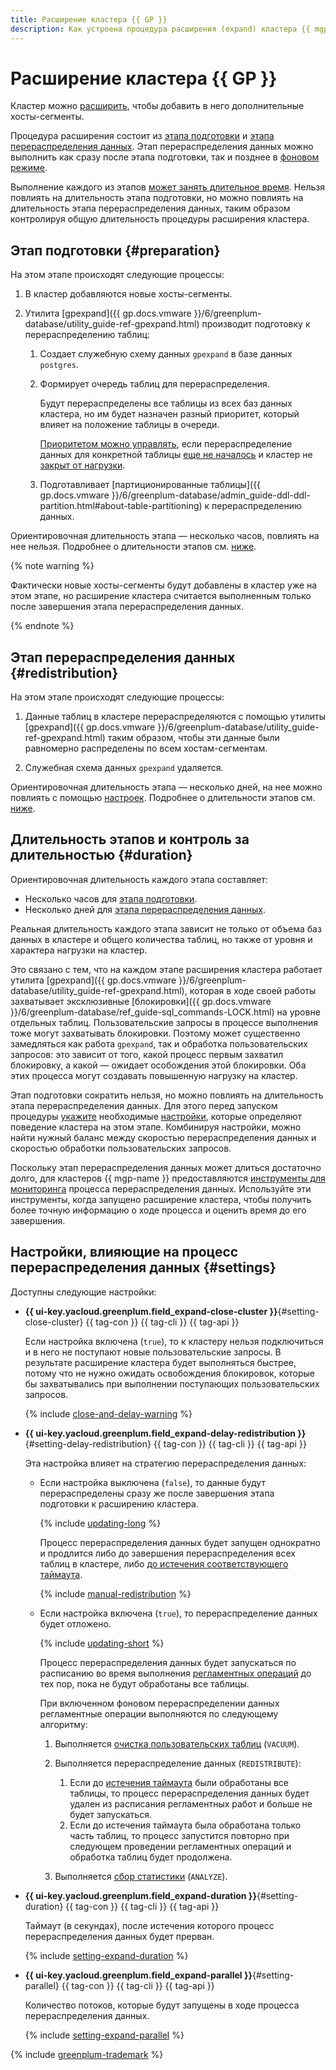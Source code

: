 ```yaml
---
title: Расширение кластера {{ GP }}
description: Как устроена процедура расширения (expand) кластера {{ mgp-full-name }}.
---
```


# Расширение кластера {{ GP }}

Кластер можно [расширить](../operations/hosts/cluster-expand.md), чтобы добавить в него дополнительные хосты-сегменты.

Процедура расширения состоит из [этапа подготовки](#preparation) и [этапа перераспределения данных](#redistribution). Этап перераспределения данных можно выполнить как сразу после этапа подготовки, так и позднее в [фоновом режиме](#setting-delay-redistribution).

Выполнение каждого из этапов [может занять длительное время](#duration). Нельзя повлиять на длительность этапа подготовки, но можно повлиять на длительность этапа перераспределения данных, таким образом контролируя общую длительность процедуры расширения кластера.

## Этап подготовки {#preparation}

На этом этапе происходят следующие процессы:

1. В кластер добавляются новые хосты-сегменты.
1. Утилита [gpexpand]({{ gp.docs.vmware }}/6/greenplum-database/utility_guide-ref-gpexpand.html) производит подготовку к перераспределению таблиц:

    1. Создает служебную схему данных `gpexpand` в базе данных `postgres`.

    1. Формирует очередь таблиц для перераспределения.

        Будут перераспределены все таблицы из всех баз данных кластера, но им будет назначен разный приоритет, который влияет на положение таблицы в очереди.

        [Приоритетом можно управлять](../operations/hosts/cluster-expand.md#table-priority), если перераспределение данных для конкретной таблицы [еще не началось](../operations/hosts/cluster-expand.md#redistribute-monitoring) и кластер не [закрыт от нагрузки](#setting-close-cluster).

    1. Подготавливает [партиционированные таблицы]({{ gp.docs.vmware }}/6/greenplum-database/admin_guide-ddl-ddl-partition.html#about-table-partitioning) к перераспределению данных.

Ориентировочная длительность этапа — несколько часов, повлиять на нее нельзя. Подробнее о длительности этапов см. [ниже](#duration).

{% note warning %}

Фактически новые хосты-сегменты будут добавлены в кластер уже на этом этапе, но расширение кластера считается выполненным только после завершения этапа перераспределения данных.

{% endnote %}

## Этап перераспределения данных {#redistribution}

На этом этапе происходят следующие процессы:

1. Данные таблиц в кластере перераспределяются с помощью утилиты [gpexpand]({{ gp.docs.vmware }}/6/greenplum-database/utility_guide-ref-gpexpand.html) таким образом, чтобы эти данные были равномерно распределены по всем хостам-сегментам.

1. Служебная схема данных `gpexpand` удаляется.

Ориентировочная длительность этапа — несколько дней, на нее можно повлиять с помощью [настроек](#settings). Подробнее о длительности этапов см. [ниже](#duration).

## Длительность этапов и контроль за длительностью {#duration}

Ориентировочная длительность каждого этапа составляет:

* Несколько часов для [этапа подготовки](#preparation).
* Несколько дней для [этапа перераспределения данных](#redistribution).

Реальная длительность каждого этапа зависит не только от объема баз данных в кластере и общего количества таблиц, но также от уровня и характера нагрузки на кластер.

Это связано с тем, что на каждом этапе расширения кластера работает утилита [gpexpand]({{ gp.docs.vmware }}/6/greenplum-database/utility_guide-ref-gpexpand.html), которая в ходе своей работы захватывает эксклюзивные [блокировки]({{ gp.docs.vmware }}/6/greenplum-database/ref_guide-sql_commands-LOCK.html) на уровне отдельных таблиц. Пользовательские запросы в процессе выполнения тоже могут захватывать блокировки. Поэтому может существенно замедляться как работа `gpexpand`, так и обработка пользовательских запросов: это зависит от того, какой процесс первым захватил блокировку, а какой — ожидает особождения этой блокировки. Оба этих процесса могут создавать повышенную нагрузку на кластер.

Этап подготовки сократить нельзя, но можно повлиять на длительность этапа перераспределения данных. Для этого перед запуском процедуры [укажите](../operations/hosts/cluster-expand.md) необходимые [настройки](#settings), которые определяют поведение кластера на этом этапе. Комбинируя настройки, можно найти нужный баланс между скоростью перераспределения данных и скоростью обработки пользовательских запросов.

Поскольку этап перераспределения данных может длиться достаточно долго, для кластеров {{ mgp-name }} предоставляются [инструменты для мониторинга](../operations/hosts/cluster-expand.md#redistribute-monitoring) процесса перераспределения данных. Используйте эти инструменты, когда запущено расширение кластера, чтобы получить более точную информацию о ходе процесса и оценить время до его завершения.

## Настройки, влияющие на процесс перераспределения данных {#settings}

Доступны следующие настройки:

* **{{ ui-key.yacloud.greenplum.field_expand-close-cluster }}**{#setting-close-cluster} {{ tag-con }} {{ tag-cli }} {{ tag-api }}

    Если настройка включена (`true`), то к кластеру нельзя подключиться и в него не поступают новые пользовательские запросы. В результате расширение кластера будет выполняться быстрее, потому что не нужно ожидать освобождения блокировок, которые бы захватывались при выполнении поступающих пользовательских запросов.

    {% include [close-and-delay-warning](../../_includes/mdb/mgp/expand/close-and-delay-warning.md) %}

* **{{ ui-key.yacloud.greenplum.field_expand-delay-redistribution }}**{#setting-delay-redistribution} {{ tag-con }} {{ tag-cli }} {{ tag-api }}

    Эта настройка влияет на стратегию перераспределения данных:

    * Если настройка выключена (`false`), то данные будут перераспределены сразу же после завершения этапа подготовки к расширению кластера.

        {% include [updating-long](../../_includes/mdb/mgp/expand/updating-long.md) %}

        Процесс перераспределения данных будет запущен однократно и продлится либо до завершения перераспределения всех таблиц в кластере, либо [до истечения соответствующего таймаута](#setting-duration).

        {% include [manual-redistribution](../../_includes/mdb/mgp/expand/manual-redistribution.md) %}

    * Если настройка включена (`true`), то перераспределение данных будет отложено.

        {% include [updating-short](../../_includes/mdb/mgp/expand/updating-short.md) %}

        Процесс перераспределения данных будет запускаться по расписанию во время выполнения [регламентных операций](./maintenance.md#regular-ops) до тех пор, пока не будут обработаны все таблицы.

        При включенном фоновом перераспределении данных регламентные операции выполняются по следующему алгоритму:

        1. Выполняется [очистка пользовательских таблиц](./maintenance.md#custom-table-vacuum) (`VACUUM`).

        1. Выполняется перераспределение данных (`REDISTRIBUTE`):

            1. Если до [истечения таймаута](#setting-duration) были обработаны все таблицы, то процесс перераспределения данных будет удален из расписания регламентных работ и больше не будет запускаться.
            1. Если до истечения таймаута была обработана только часть таблиц, то процесс запустится повторно при следующем проведении регламентных операций и обработка таблиц будет продолжена.

        1. Выполняется [сбор статистики](./maintenance.md#get-statistics) (`ANALYZE`).

* **{{ ui-key.yacloud.greenplum.field_expand-duration }}**{#setting-duration} {{ tag-con }} {{ tag-cli }} {{ tag-api }}

    Таймаут (в секундах), после истечения которого процесс перераспределения данных будет прерван.

    {% include [setting-expand-duration](../../_includes/mdb/mgp/expand/setting-expand-duration.md) %}

* **{{ ui-key.yacloud.greenplum.field_expand-parallel }}**{#setting-parallel} {{ tag-con }} {{ tag-cli }} {{ tag-api }}

    Количество потоков, которые будут запущены в ходе процесса перераспределения данных.

    {% include [setting-expand-parallel](../../_includes/mdb/mgp/expand/setting-expand-parallel.md) %}

{% include [greenplum-trademark](../../_includes/mdb/mgp/trademark.md) %}
